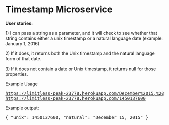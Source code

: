 <div class="padding main-div">
        <h1>Timestamp Microservice</h1>
        <div class="inset-div">
            <p>
                <strong>
                  User stories:
                </strong>
            </p>
            <div class="push-left">
              <p>
                  1) I can pass a string as a parameter, and it will check to see whether that string contains either a unix timestamp or a natural language date (example: January 1, 2016)
              </p>
              <p>
                  2) If it does, it returns both the Unix timestamp and the natural language form of that date.
              </p>
              <p>
                  3) If it does not contain a date or Unix timestamp, it returns null for those properties.
              </p>
            </div>
Example Usage
<pre>
<a href="https://limitless-peak-23778.herokuapp.com/December%2015,%202015">https://limitless-peak-23778.herokuapp.com/December%2015,%202015</a>
<a href="https://limitless-peak-23778.herokuapp.com/December%2015,%202015">https://limitless-peak-23778.herokuapp.com/1450137600</a></pre>
Example output:
<pre>{ "unix": 1450137600, "natural": "December 15, 2015" }</pre>
